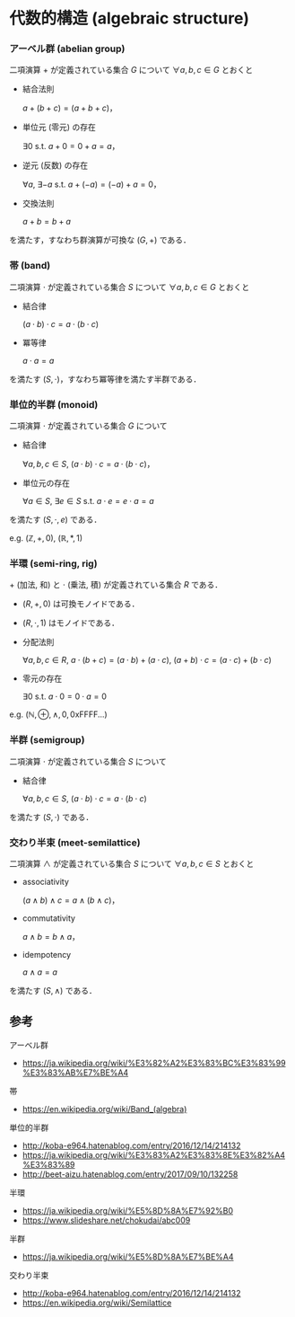 # 代数的構造 (algebraic structure)


### アーベル群 (abelian group)

二項演算 $+$ が定義されている集合 $G$ について $\forall a, b, c \in G$ とおくと

- 結合法則

  $a + (b + c) = (a + b + c)$，

- 単位元 (零元) の存在

  $\exists 0 \text{ s.t. } a + 0 = 0 + a = a$，

- 逆元 (反数) の存在

  $\forall a,\ \exists -a \text{ s.t. } a + (-a) = (-a) + a = 0$，

- 交換法則

  $a + b = b + a$

を満たす，すなわち群演算が可換な $(G, +)$ である．


### 帯 (band)

二項演算 $\cdot$ が定義されている集合 $S$ について $\forall a, b, c \in G$ とおくと

- 結合律

  $(a \cdot b) \cdot c = a \cdot (b \cdot c)$

- 冪等律

  $a \cdot a = a$

を満たす $(S, \cdot)$，すなわち冪等律を満たす半群である．


### 単位的半群 (monoid)

二項演算 $\cdot$ が定義されている集合 $G$ について

- 結合律

  $\forall a, b, c \in S,\ (a \cdot b) \cdot c = a \cdot (b \cdot c)$，

- 単位元の存在

  $\forall a \in S,\ \exists e \in S \text{ s.t. } a \cdot e = e \cdot a = a$

を満たす $(S, \cdot, e)$ である．

e.g. $(\mathbb{Z}, +, 0),\ (\mathbb{R}, \ast, 1)$


### 半環 (semi-ring, rig)

$+$ (加法, 和) と $\cdot$ (乗法, 積) が定義されている集合 $R$ である．

- $(R, +, 0)$ は可換モノイドである．

- $(R, \cdot, 1)$ はモノイドである．

- 分配法則

  $\forall a, b, c \in R,\ a \cdot (b + c) = (a \cdot b) + (a \cdot c),\ (a + b) \cdot c = (a \cdot c) + (b \cdot c)$

- 零元の存在

  $\exists 0 \text{ s.t. } a \cdot 0 = 0 \cdot a = 0$

e.g. $(\mathbb{N}, \oplus, \land, 0, \text{0xFFFF...})$


### 半群 (semigroup)

二項演算 $\cdot$ が定義されている集合 $S$ について

- 結合律

  $\forall a, b, c \in S,\ (a \cdot b) \cdot c = a \cdot (b \cdot c)$

を満たす $(S, \cdot)$ である．


### 交わり半束 (meet-semilattice)

二項演算 $\land$ が定義されている集合 $S$ について $\forall a, b, c \in S$ とおくと

- associativity

  $(a \land b) \land c = a \land (b \land c)$，

- commutativity

  $a \land b = b \land a$，

- idempotency

  $a \land a = a$

を満たす $(S, \land)$ である．


## 参考

アーベル群
- https://ja.wikipedia.org/wiki/%E3%82%A2%E3%83%BC%E3%83%99%E3%83%AB%E7%BE%A4

帯
- https://en.wikipedia.org/wiki/Band_(algebra)

単位的半群
- http://koba-e964.hatenablog.com/entry/2016/12/14/214132
- https://ja.wikipedia.org/wiki/%E3%83%A2%E3%83%8E%E3%82%A4%E3%83%89
- http://beet-aizu.hatenablog.com/entry/2017/09/10/132258

半環
- https://ja.wikipedia.org/wiki/%E5%8D%8A%E7%92%B0
- https://www.slideshare.net/chokudai/abc009

半群
- https://ja.wikipedia.org/wiki/%E5%8D%8A%E7%BE%A4

交わり半束
- http://koba-e964.hatenablog.com/entry/2016/12/14/214132
- https://en.wikipedia.org/wiki/Semilattice
